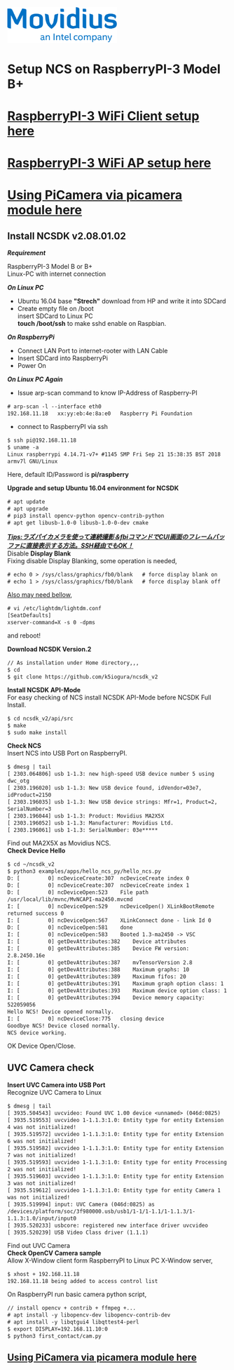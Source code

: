 <img src="./files/movidius.png" alt="movidius" width="250"/>

# Setup NCS on RaspberryPI-3 Model B+

# [RaspberryPI-3 WiFi Client setup here](RaspberryPI_WiFi.md)
# [RaspberryPI-3 WiFi AP setup here](RaspberryPI_WiFiAP.md)
# [Using PiCamera via picamera module here](RaspberryPi_CSI.md)

## Install NCSDK v2.08.01.02
***Requirement***

RaspberryPI-3 Model B or B+  
Linux-PC with internet connection  

***On Linux PC***

- Ubuntu 16.04 base **"Strech"** download from HP and write it into SDCard  
- Create empty file on /boot  
  insert SDCard to Linux PC  
  **touch /boot/ssh** to make sshd enable on Raspbian.    

***On RaspberryPi***

- Connect LAN Port to internet-rooter with LAN Cable  
- Insert SDCard into RaspberryPi  
- Power On

***On Linux PC Again***

- Issue arp-scan command to know IP-Address of Raspberry-PI
```
# arp-scan -l --interface eth0
192.168.11.18	xx:yy:eb:4e:8a:e0	Raspberry Pi Foundation
```
- connect to RaspberryPI via ssh
```
$ ssh pi@192.168.11.18
$ uname -a
Linux raspberrypi 4.14.71-v7+ #1145 SMP Fri Sep 21 15:38:35 BST 2018 armv7l GNU/Linux
```
Here, default ID/Password is **pi/raspberry**

**Upgrade and setup Ubuntu 16.04 environment for NCSDK**  
```
# apt update
# apt upgrade
# pip3 install opencv-python opencv-contrib-python
# apt get libusb-1.0-0 libusb-1.0-0-dev cmake
```
***[Tips:ラズパイカメラを使って連続撮影＆fbiコマンドでCUI画面のフレームバッファに直接表示する方法。SSH経由でもOK！](https://iot-plus.net/make/raspi/raspistill-continuous-shooting-displays-on-cui-using-frame-buffer-with-ssh-connection/)***  
Disable **Display Blank**  
Fixing disable Display Blanking, some operation is needed,
```
# echo 0 > /sys/class/graphics/fb0/blank   # force display blank on
# echo 1 > /sys/class/graphics/fb0/blank   # force display blank off
```
[Also may need bellow](https://www.geeks3d.com/hacklab/20160108/how-to-disable-the-blank-screen-on-raspberry-pi-raspbian/),
```
# vi /etc/lightdm/lightdm.conf
[SeatDefaults]
xserver-command=X -s 0 -dpms
```
and reboot!

**Download NCSDK Version.2**
```
// As installation under Home directory,,,
$ cd
$ git clone https://github.com/k5iogura/ncsdk_v2
```
**Install NCSDK API-Mode**  
For easy checking of NCS install NCSDK API-Mode before NCSDK Full Install.
```
$ cd ncsdk_v2/api/src
$ make
$ sudo make install
```
**Check NCS**  
Insert NCS into USB Port on RaspberryPI.  
```
$ dmesg | tail
[ 2303.064806] usb 1-1.3: new high-speed USB device number 5 using dwc_otg
[ 2303.196020] usb 1-1.3: New USB device found, idVendor=03e7, idProduct=2150
[ 2303.196035] usb 1-1.3: New USB device strings: Mfr=1, Product=2, SerialNumber=3
[ 2303.196044] usb 1-1.3: Product: Movidius MA2X5X
[ 2303.196052] usb 1-1.3: Manufacturer: Movidius Ltd.
[ 2303.196061] usb 1-1.3: SerialNumber: 03e*****
```
Find out MA2X5X as Movidius NCS.  
**Check Device Hello**
```
$ cd ~/ncsdk_v2
$ python3 examples/apps/hello_ncs_py/hello_ncs.py 
D: [         0] ncDeviceCreate:307	ncDeviceCreate index 0
D: [         0] ncDeviceCreate:307	ncDeviceCreate index 1
D: [         0] ncDeviceOpen:523	File path /usr/local/lib/mvnc/MvNCAPI-ma2450.mvcmd
I: [         0] ncDeviceOpen:529	ncDeviceOpen() XLinkBootRemote returned success 0
I: [         0] ncDeviceOpen:567	XLinkConnect done - link Id 0
D: [         0] ncDeviceOpen:581	done
I: [         0] ncDeviceOpen:583	Booted 1.3-ma2450 -> VSC
I: [         0] getDevAttributes:382	Device attributes
I: [         0] getDevAttributes:385	Device FW version: 2.8.2450.16e
I: [         0] getDevAttributes:387	mvTensorVersion 2.8 
I: [         0] getDevAttributes:388	Maximum graphs: 10
I: [         0] getDevAttributes:389	Maximum fifos: 20
I: [         0] getDevAttributes:391	Maximum graph option class: 1
I: [         0] getDevAttributes:393	Maximum device option class: 1
I: [         0] getDevAttributes:394	Device memory capacity: 522059056
Hello NCS! Device opened normally.
I: [         0] ncDeviceClose:775	closing device
Goodbye NCS! Device closed normally.
NCS device working.
```
OK Device Open/Close.  

## UVC Camera check

**Insert UVC Camera into USB Port**  
Recognize UVC Camera to Linux
```
$ dmesg | tail
[ 3935.504543] uvcvideo: Found UVC 1.00 device <unnamed> (046d:0825)
[ 3935.519553] uvcvideo 1-1.1.3:1.0: Entity type for entity Extension 4 was not initialized!
[ 3935.519572] uvcvideo 1-1.1.3:1.0: Entity type for entity Extension 6 was not initialized!
[ 3935.519582] uvcvideo 1-1.1.3:1.0: Entity type for entity Extension 7 was not initialized!
[ 3935.519593] uvcvideo 1-1.1.3:1.0: Entity type for entity Processing 2 was not initialized!
[ 3935.519603] uvcvideo 1-1.1.3:1.0: Entity type for entity Extension 3 was not initialized!
[ 3935.519612] uvcvideo 1-1.1.3:1.0: Entity type for entity Camera 1 was not initialized!
[ 3935.519994] input: UVC Camera (046d:0825) as /devices/platform/soc/3f980000.usb/usb1/1-1/1-1.1/1-1.1.3/1-1.1.3:1.0/input/input0
[ 3935.520233] usbcore: registered new interface driver uvcvideo
[ 3935.520239] USB Video Class driver (1.1.1)
```
Find out UVC Camera  
**Check OpenCV Camera sample**  
Allow X-Window client form RaspberryPI to Linux PC X-Window server,
```
$ xhost + 192.168.11.18
192.168.11.18 being added to access control list
```
On RaspberryPI run basic camera python script,
```
// install opencv + contrib + ffmpeg +...
# apt install -y libopencv-dev libopencv-contrib-dev
# apt install -y libqtgui4 libqttest4-perl
$ export DISPLAY=192.168.11.10:0
$ python3 first_contact/cam.py
```

## [Using PiCamera via picamera module here](RaspberryPi_CSI.md)
